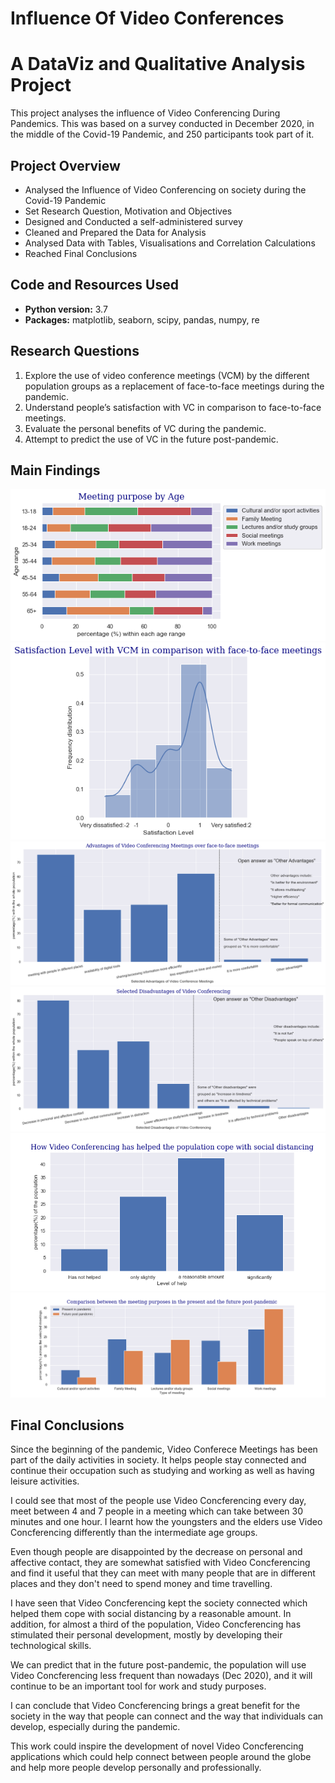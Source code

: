 # Influence Of Video Conferences
# A DataViz and Qualitative Analysis Project
This project analyses the influence of Video Conferencing During Pandemics. This was based on a survey conducted in December 2020, in the middle of the Covid-19 Pandemic, and 250 participants took part of it.

## Project Overview
* Analysed the Influence of Video Conferencing on society during the Covid-19 Pandemic 
* Set Research Question, Motivation and Objectives
* Designed and Conducted a self-administered survey
* Cleaned and Prepared the Data for Analysis
* Analysed Data with Tables, Visualisations and Correlation Calculations
* Reached Final Conclusions

## Code and Resources Used
* **Python version:** 3.7
* **Packages:** matplotlib, seaborn, scipy, pandas, numpy, re

## Research Questions
1. Explore the use of video conference meetings (VCM) by the different population groups as a replacement of face-to-face meetings
during the pandemic.
2. Understand people’s satisfaction with VC in comparison to face-to-face meetings.
3. Evaluate the personal benefits of VC during the pandemic.
4. Attempt to predict the use of VC in the future post-pandemic.

## Main Findings

![alt text](https://github.com/CarolinaKra/InfluenceOfVideoConferences/blob/main/Images/MeetingPurposebyAge.png)
![alt text](https://github.com/CarolinaKra/InfluenceOfVideoConferences/blob/main/Images/satisfactionlevel.png)
![alt text](https://github.com/CarolinaKra/InfluenceOfVideoConferences/blob/main/Images/advantages.png)
![alt text](https://github.com/CarolinaKra/InfluenceOfVideoConferences/blob/main/Images/disadvantages.png)
![alt text](https://github.com/CarolinaKra/InfluenceOfVideoConferences/blob/main/Images/levelofHelp.png)
![alt text](https://github.com/CarolinaKra/InfluenceOfVideoConferences/blob/main/Images/futandPast.png)


## Final Conclusions
Since the beginning of the pandemic, Video Conferece Meetings has been part of the daily activities in society. It helps people stay connected and continue their occupation such as studying and working as well as having leisure activities.

I could see that most of the people use Video Concferencing every day, meet between 4 and 7 people in a meeting which can take between 30 minutes and one hour. I learnt how the youngsters and the elders use Video Concferencing differently than the intermediate age groups.

Even though people are disappointed by the decrease on personal and affective contact, they are somewhat satisfied with Video Concferencing and find it useful that they can meet with many people that are in different places and they don't need to spend money and time travelling.

I have seen that Video Concferencing kept the society connected which helped them cope with social distancing by a reasonable amount. In addition, for almost a third of the population, Video Concferencing has stimulated their personal development, mostly by developing their technological skills.

We can predict that in the future post-pandemic, the population will use Video Concferencing less frequent than nowadays (Dec 2020), and it will continue to be an important tool for work and study purposes.

I can conclude that Video Concferencing brings a great benefit for the society in the way that people can connect and the way that individuals can develop, especially during the pandemic.

This work could inspire the development of novel Video Concferencing applications which could help connect between people around the globe and help more people develop personally and professionally.
